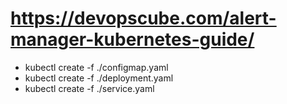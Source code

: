# https://devopscube.com/alert-manager-kubernetes-guide/
* kubectl create -f ./configmap.yaml
* kubectl create -f ./deployment.yaml
* kubectl create -f ./service.yaml